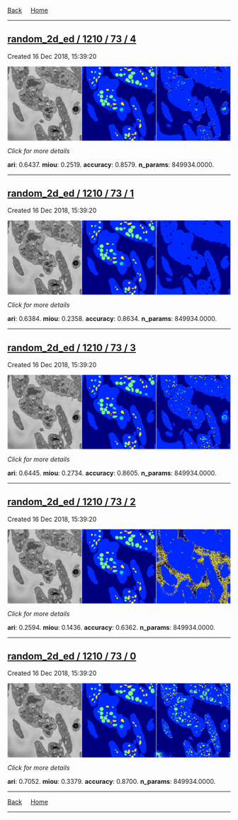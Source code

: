 
[Back](..)&nbsp;&nbsp;&nbsp;&nbsp;&nbsp;[Home](https://leapmanlab.github.io/snapshots)

---

<div class="summary"><a href="4"><h2>random_2d_ed / 1210 / 73 / 4</h2></a><p>Created 16 Dec 2018, 15:39:20
</p><a href="4"><img src="4/media/summary.png" align="center"></a><p>
<i>Click for more details</i>
</p></div>

**ari**: 0.6437. **miou**: 0.2519. **accuracy**: 0.8579. **n_params**: 849934.0000. 

---

<div class="summary"><a href="1"><h2>random_2d_ed / 1210 / 73 / 1</h2></a><p>Created 16 Dec 2018, 15:39:20
</p><a href="1"><img src="1/media/summary.png" align="center"></a><p>
<i>Click for more details</i>
</p></div>

**ari**: 0.6384. **miou**: 0.2358. **accuracy**: 0.8634. **n_params**: 849934.0000. 

---

<div class="summary"><a href="3"><h2>random_2d_ed / 1210 / 73 / 3</h2></a><p>Created 16 Dec 2018, 15:39:20
</p><a href="3"><img src="3/media/summary.png" align="center"></a><p>
<i>Click for more details</i>
</p></div>

**ari**: 0.6445. **miou**: 0.2734. **accuracy**: 0.8605. **n_params**: 849934.0000. 

---

<div class="summary"><a href="2"><h2>random_2d_ed / 1210 / 73 / 2</h2></a><p>Created 16 Dec 2018, 15:39:20
</p><a href="2"><img src="2/media/summary.png" align="center"></a><p>
<i>Click for more details</i>
</p></div>

**ari**: 0.2594. **miou**: 0.1436. **accuracy**: 0.6362. **n_params**: 849934.0000. 

---

<div class="summary"><a href="0"><h2>random_2d_ed / 1210 / 73 / 0</h2></a><p>Created 16 Dec 2018, 15:39:20
</p><a href="0"><img src="0/media/summary.png" align="center"></a><p>
<i>Click for more details</i>
</p></div>

**ari**: 0.7052. **miou**: 0.3379. **accuracy**: 0.8700. **n_params**: 849934.0000. 

---

[Back](..)&nbsp;&nbsp;&nbsp;&nbsp;&nbsp;[Home](https://leapmanlab.github.io/snapshots)

---